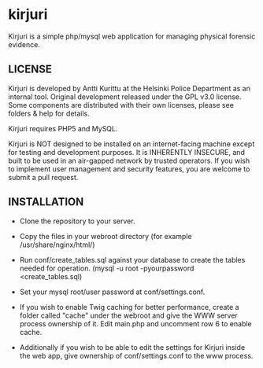 # kirjuri
Kirjuri is a simple php/mysql web application for managing physical forensic evidence.

LICENSE
------------

Kirjuri is developed by Antti Kurittu at the Helsinki Police Department as an internal tool. Original development released under the GPL v3.0 license. Some components are distributed with their own licenses, please see folders & help for details.

Kirjuri requires PHP5 and MySQL.

Kirjuri is NOT designed to be installed on an internet-facing machine except for testing and development purposes. It is INHERENTLY INSECURE, and built to be used in an air-gapped network by trusted operators. If you wish to implement user management and security features, you are welcome to submit a pull request.

INSTALLATION
------------

* Clone the repository to your server.
* Copy the files in your webroot directory (for example /usr/share/nginx/html/) 
* Run conf/create_tables.sql against your database to create the tables needed for operation. (mysql -u root -pyourpassword <create_tables.sql)
* Set your mysql root/user password at conf/settings.conf.

* If you wish to enable Twig caching for better performance, create a folder called "cache" under the webroot and give the WWW server process ownership of it. Edit main.php and uncomment row 6 to enable cache.
* Additionally if you wish to be able to edit the settings for Kirjuri inside the web app, give ownership of conf/settings.conf to the www process.
